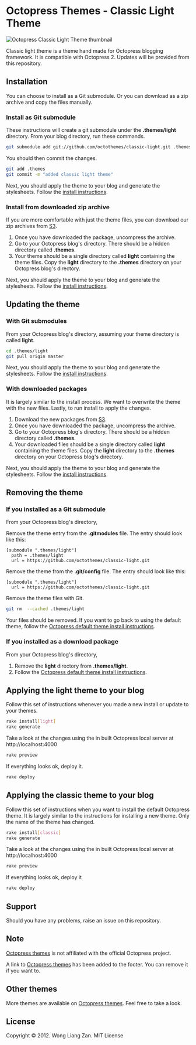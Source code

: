 # Octopress Themes - Classic Light Theme

![Octopress Classic Light Theme thumbnail](https://s3.amazonaws.com/static.octopressthemes.com/thumbnails/light-thumbnail.png)

Classic light theme is a theme hand made for Octopress blogging framework. It is compatible with Octopress 2. Updates will be provided from this repository.

## Installation

You can choose to install as a Git submodule. Or you can download as a zip archive and copy the files manually.

### Install as Git submodule

These instructions will create a git submodule under the __.themes/light__ directory. From your blog directory, run these commands.

``` sh
git submodule add git://github.com/octothemes/classic-light.git .themes/light
```

You should then commit the changes.

``` sh
git add .themes
git commit -m "added classic light theme"
```

Next, you should apply the theme to your blog and generate the stylesheets. Follow the [install instructions](#applying-the-light-theme-to-your-blog).

### Install from downloaded zip archive

If you are more comfortable with just the theme files, you can download our zip archives from [S3](https://s3.amazonaws.com/static.octopressthemes.com/themes/classic-light-v0.1.0.zip).

1. Once you have downloaded the package, uncompress the archive.
2. Go to your Octopress blog's directory. There should be a hidden directory called __.themes__.
3. Your theme should be a single directory called __light__ containing the theme files. Copy the __light__ directory to the __.themes__ directory on your Octopress blog's directory.

Next, you should apply the theme to your blog and generate the stylesheets. Follow the [install instructions](#applying-the-light-theme-to-your-blog).

## Updating the theme

### With Git submodules

From your Octopress blog's directory, assuming your theme directory is called __light__.

``` sh
cd .themes/light
git pull origin master
```

Next, you should apply the theme to your blog and generate the stylesheets. Follow the [install instructions](#applying-the-light-theme-to-your-blog).

### With downloaded packages

It is largely similar to the install process. We want to overwrite the theme with the new files. Lastly, to run install to apply the changes.

1. Download the new packages from [S3](https://s3.amazonaws.com/static.octopressthemes.com/themes/classic-light-v0.1.0.zip).
2. Once you have downloaded the package, uncompress the archive.
3. Go to your Octopress blog's directory. There should be a hidden directory called __.themes__.
4. Your downloaded files should be a single directory called __light__ containing the theme files. Copy the __light__ directory to the __.themes__ directory on your Octopress blog's directory.

Next, you should apply the theme to your blog and generate the stylesheets. Follow the [install instructions](#applying-the-light-theme-to-your-blog).

## Removing the theme

### If you installed as a Git submodule

From your Octopress blog's directory,

Remove the theme entry from the __.gitmodules__ file. The entry should look like this:
```
[submodule ".themes/light"]
  path = .themes/light
  url = https://github.com/octothemes/classic-light.git
```

Remove the theme from the __.git/config__ file. The entry should look like this:
```
[submodule ".themes/light"]
  url = https://github.com/octothemes/classic-light.git
```

Remove the theme files with Git.
``` sh
git rm  --cached .themes/light
```

Your files should be removed. If you want to go back to using the default theme, follow the [Octopress default theme install instructions](#applying-the-classic-theme-to-your-blog).

### If you installed as a download package

From your Octopress blog's directory,

1. Remove the __light__ directory from __.themes/light__.
2. Follow the [Octopress default theme install instructions](#applying-the-classic-theme-to-your-blog).

## Applying the light theme to your blog

Follow this set of instructions whenever you made a new install or update to your themes.

``` sh
rake install[light]
rake generate
```

Take a look at the changes using the in built Octopress local server at http://localhost:4000

``` sh
rake preview
```

If everything looks ok, deploy it.

``` sh
rake deploy
```

## Applying the classic theme to your blog

Follow this set of instructions when you want to install the default Octopress theme. It is largely similar to the instructions for installing a new theme. Only the name of the theme has changed.

``` sh
rake install[classic]
rake generate
```

Take a look at the changes using the in built Octopress local server at http://localhost:4000

``` sh
rake preview
```

If everything looks ok, deploy it

``` sh
rake deploy
```

## Support

Should you have any problems, raise an issue on this repository.

## Note

[Octopress themes](http://octopressthemes.com) is not affiliated with the official Octopress project.

A link to [Octopress themes](http://octopressthemes.com) has been added to the footer. You can remove it if you want to.

## Other themes

More themes are available on [Octopress themes](http://octopressthemes.com). Feel free to take a look.

## License

Copyright &copy; 2012. Wong Liang Zan. MIT License
